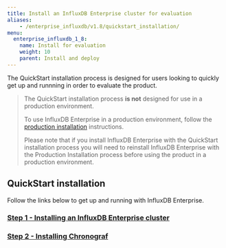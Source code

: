 ```yaml
---
title: Install an InfluxDB Enterprise cluster for evaluation
aliases:
    - /enterprise_influxdb/v1.8/quickstart_installation/
menu:
  enterprise_influxdb_1_8:
    name: Install for evaluation
    weight: 10
    parent: Install and deploy
---
```


The QuickStart installation process is designed for users looking to quickly get up and runnning in order to evaluate the product.

>The QuickStart installation process **is not** designed for use in a production environment.
>
>To use InfluxDB Enterprise in a production environment,
>follow the [production installation](/enterprise_influxdb/v1.8/install-and-deploy/production_installation/) instructions.
>
>Please note that if you install InfluxDB Enterprise with the QuickStart installation process you
>will need to reinstall InfluxDB Enterprise with the Production Installation
>process before using the product in a production environment.

## QuickStart installation

Follow the links below to get up and running with InfluxDB Enterprise.

### [Step 1 - Installing an InfluxDB Enterprise cluster](/enterprise_influxdb/v1.8/install-and-deploy/quickstart_installation/cluster_installation/)
### [Step 2 - Installing Chronograf](/enterprise_influxdb/v1.8/install-and-deploy/quickstart_installation/chrono_install/)
